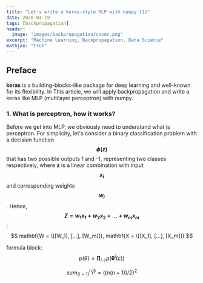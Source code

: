 ```yaml
---
title: "Let's write a keras-style MLP with numpy (1)"
date: 2020-04-19
tags: [backpropagation]
header:
  image: "images/backpropagation/cover.png"
excerpt: "Machine Learning, Backpropagation, Data Science"
mathjax: "true"
---
```

## Preface

**keras** is a building-blocks-like package for deep learning and well-known for its flexibility. In This
article, we will apply backpropagation and write a keras like MLP (multilayer perceptron) with numpy.

### 1. What is perceptron, how it works?

Before we get into MLP, we obviously need to understand what is perceptron.
For simplicity, let's consider a binary classification problem with a decision function **$$ \phi(z) $$** that
has two possible outputs 1 and -1, representing two classes respectively, where
**z** is a linear combination with input **$$ x_i $$** and corresponding weights **$$ w_i $$**. Hence,
**$$ Z = w_1x_1 + w_2x_2 + ... + w_mx_m $$**:
$$ mathbf{W = \[[W_1], [...], [W_m]]}, mathbf{X = \[[X_1], [...], [X_m]]} $$

formula block:
$$ p(\theta) = \mathbf{\prod}_{i,c}p(\mathbf{\theta}^i(c)) $$

$$ sum_(i=1)^n i^3=((n(n+1))/2)^2 $$
